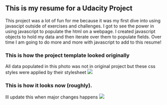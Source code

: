 ## This is my resume for a Udacity Project

This project was a lot of fun for me because it was my first dive into using javascipt outside of exercises and challenges. I got to see the power in using javascript to populate the html on a webpage. I created javascript objects to hold my data and then iterate over them to populate fields. Over time I am going to do more and more with javascript to add to this resume!

### This is how the project template looked originally
All data populated in this photo was not in original project but these css styles were applied by
their stylesheet
![](http://i.imgur.com/pWU1Xbl.png)

### This is how it looks now (roughly).
Ill update this when major changes happens
![](http://i.imgur.com/CXEgVdG.png)

